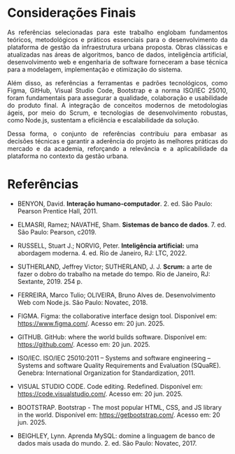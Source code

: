 # Considerações Finais

<p align="justify">As referências selecionadas para este trabalho englobam fundamentos teóricos, metodológicos e práticos essenciais para o desenvolvimento da plataforma de gestão da infraestrutura urbana proposta. Obras clássicas e atualizadas nas áreas de algoritmos, banco de dados, inteligência artificial, desenvolvimento web e engenharia de software forneceram a base técnica para a modelagem, implementação e otimização do sistema.</p>
<p align="justify">Além disso, as referências a ferramentas e padrões tecnológicos, como Figma, GitHub, Visual Studio Code, Bootstrap e a norma ISO/IEC 25010, foram fundamentais para assegurar a qualidade, colaboração e usabilidade do produto final. A integração de conceitos modernos de metodologias ágeis, por meio do Scrum, e tecnologias de desenvolvimento robustas, como Node.js, sustentam a eficiência e escalabilidade da solução.</p>
<p align="justify">Dessa forma, o conjunto de referências contribuiu para embasar as decisões técnicas e garantir a aderência do projeto às melhores práticas do mercado e da academia, reforçando a relevância e a aplicabilidade da plataforma no contexto da gestão urbana.</p>

# Referências

- BENYON, David. **Interação humano-computador**. 2. ed. São Paulo: Pearson Prentice Hall, 2011.
 
- ELMASRI, Ramez; NAVATHE, Sham. **Sistemas de banco de dados**. 7. ed. São Paulo: Pearson, c2019.

- RUSSELL, Stuart J.; NORVIG, Peter. **Inteligência artificial:** uma abordagem moderna. 4. ed. Rio de Janeiro, RJ: LTC, 2022.

- SUTHERLAND, Jeffrey Victor; SUTHERLAND, J. J. **Scrum:** a arte de fazer o dobro do trabalho na metade do tempo. Rio de Janeiro, RJ: Sextante, 2019. 254 p.
  
- FERREIRA, Marco Tulio; OLIVEIRA, Bruno Alves de. Desenvolvimento Web com Node.js. São Paulo: Novatec, 2018.

- FIGMA. Figma: the collaborative interface design tool. Disponível em: https://www.figma.com/. Acesso em: 20 jun. 2025.
 
- GITHUB. GitHub: where the world builds software. Disponível em: https://github.com/. Acesso em: 20 jun. 2025.
 
- ISO/IEC. ISO/IEC 25010:2011 – Systems and software engineering – Systems and software Quality Requirements and Evaluation (SQuaRE). Genebra: International Organization for Standardization, 2011.

- VISUAL STUDIO CODE. Code editing. Redefined. Disponível em: https://code.visualstudio.com/. Acesso em: 20 jun. 2025.

- BOOTSTRAP. Bootstrap - The most popular HTML, CSS, and JS library in the world. Disponível em: https://getbootstrap.com/. Acesso em: 20 jun. 2025.

- BEIGHLEY, Lynn. Aprenda MySQL: domine a linguagem de banco de dados mais usada do mundo. 2. ed. São Paulo: Novatec, 2017.
